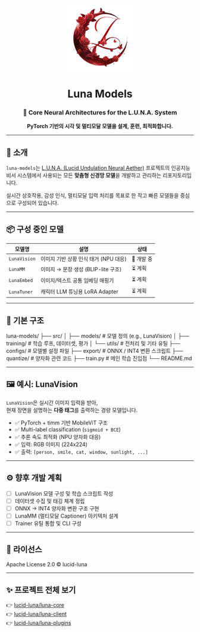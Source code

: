 <p align="center">
  <img src="https://github.com/lucid-luna/.github/blob/main/profile/assets/Logo.png" width="180" alt="L.U.N.A. Logo"/>
</p>

<h1 align="center">Luna Models</h1>
<h3 align="center">💫 Core Neural Architectures for the L.U.N.A. System</h3>

<p align="center">
  <b>PyTorch 기반의 시각 및 멀티모달 모델을 설계, 훈련, 최적화합니다.</b>
</p>

---

## 🧠 소개

`luna-models`는 [L.U.N.A. (Lucid Undulation Neural Aether)](https://github.com/lucid-luna) 프로젝트의 인공지능 비서 시스템에서 사용되는 모든 **맞춤형 신경망 모델**을 개발하고 관리하는 리포지토리입니다.

실시간 상호작용, 감성 인식, 멀티모달 입력 처리를 목표로 한 작고 빠른 모델들을 중심으로 구성되어 있습니다.

---

## 📦 구성 중인 모델

| 모델명 | 설명 | 상태 |
|--------|------|------|
| `LunaVision` | 이미지 기반 상황 인식 태거 (NPU 대응) | 🔧 개발 중 |
| `LunaMM` | 이미지 → 문장 생성 (BLIP-lite 구조) | ⏳ 계획 |
| `LunaEmbed` | 이미지/텍스트 공통 임베딩 매핑기 | ⏳ 계획 |
| `LunaTuner` | 캐릭터 LLM 튜닝용 LoRA Adapter | ⏳ 계획 |

---

## 🔨 기본 구조

luna-models/
├── src/
│ ├── models/ # 모델 정의 (e.g., LunaVision)
│ ├── training/ # 학습 루프, 데이터셋, 평가
│ └── utils/ # 전처리 및 기타 유틸
├── configs/ # 모델별 설정 파일
├── export/ # ONNX / INT4 변환 스크립트
├── quantize/ # 양자화 관련 코드
├── train.py # 메인 학습 진입점
└── README.md


---

## 🖼️ 예시: LunaVision

`LunaVision`은 실시간 이미지 입력을 받아,  
현재 장면을 설명하는 **다중 태그**를 출력하는 경량 모델입니다.

- ✅ PyTorch + timm 기반 MobileViT 구조
- ✅ Multi-label classification (`sigmoid + BCE`)
- ✅ 추론 속도 최적화 (NPU 양자화 대응)
- ✅ 입력: RGB 이미지 (224x224)
- ✅ 출력: `[person, smile, cat, window, sunlight, ...]`

---

## ⚙️ 향후 개발 계획

- [ ] LunaVision 모델 구성 및 학습 스크립트 작성
- [ ] 데이터셋 수집 및 태깅 체계 정립
- [ ] ONNX → INT4 양자화 변환 구조 구현
- [ ] LunaMM (멀티모달 Captioner) 아키텍처 설계
- [ ] Trainer 유틸 통합 및 CLI 구성

---

## 🪪 라이선스

Apache License 2.0 © lucid-luna

---

## ✨ 프로젝트 전체 보기

👉 [lucid-luna/luna-core](https://github.com/lucid-luna/luna-core)  
👉 [lucid-luna/luna-client](https://github.com/lucid-luna/luna-client)  
👉 [lucid-luna/luna-plugins](https://github.com/lucid-luna/luna-plugins)
